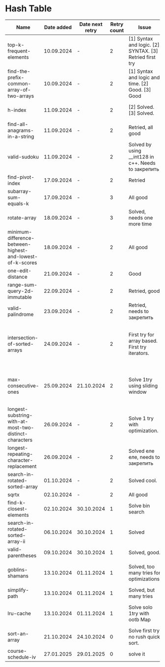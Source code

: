 # Hash Table

| Name                                                      | Date added | Date next retry | Retry count | Issue                                                    | Description                                                                                                                             |
|-----------------------------------------------------------|------------|-----------------|-------------|----------------------------------------------------------|-----------------------------------------------------------------------------------------------------------------------------------------|
| top-k-frequent-elements                                   | 10.09.2024 | -               | 2           | [1] Syntax and logic. [2]. SYNTAX. [3] Retried first try | Finally retried with no issues                                                                                                          |
| find-the-prefix-common-array-of-two-arrays                | 10.09.2024 | -               | 2           | [1] Syntax and logic and time. [2] Good. [3] Good        | Good.                                                                                                                                   |
| h-index                                                   | 11.09.2024 | -               | 2           | [2] Solved. [3] Solved.                                  | Solved, too many syntax errors.                                                                                                         |
| find-all-anagrams-in-a-string                             | 11.09.2024 | -               | 2           | Retried, all good                                        | all good                                                                                                                                |
| valid-sudoku                                              | 11.09.2024 | -               | 2           | Solved by using __int128 in c++. Needs to закрепить      | Solve first try using c++                                                                                                               |
| find-pivot-index                                          | 17.09.2024 | -               | 2           | Retried                                                  | good retried                                                                                                                            |
| subarray-sum-equals-k                                     | 17.09.2024 | -               | 3           | All good                                                 | All good                                                                                                                                |                                        
| rotate-array                                              | 18.09.2024 | -               | 3           | Solved, needs one more time                              | Needs 1 try                                                                                                                             |
| minimum-difference-between-highest-and-lowest-of-k-scores | 18.09.2024 | -               | 2           | All good                                                 | Solved.                                                                                                                                 |
| one-edit-distance                                         | 21.09.2024 | -               | 2           | Good                                                     | Good                                                                                                                                    |
| range-sum-query-2d-immutable                              | 22.09.2024 | -               | 2           | Retried, good                                            | Solved, needs to закрепить                                                                                                              |
| valid-palindrome                                          | 23.09.2024 | -               | 2           | Retried, needs to закрепить                              | don't forget lower case                                                                                                                 |
| intersection-of-sorted-arrays                             | 24.09.2024 | -               | 2           | First try for array based. First try iterators.          | Solve first try with iterators. More comments and no rush. [link](https://www.interviewbit.com/problems/intersection-of-sorted-arrays/) |
| max-consecutive-ones                                      | 25.09.2024 | 21.10.2024      | 2           | Solve 1try using sliding window                          | Basic solution is good, sliding window needs to закрепить                                                                               |
| longest-substring-with-at-most-two-distinct-characters    | 26.09.2024 | -               | 2           | Solve 1 try with optimization.                           | link to [lintcode](https://www.lintcode.com/problem/928/)                                                                               |
| longest-repeating-character-replacement                   | 26.09.2024 | -               | 2           | Solved еле еле, needs to закрепить                       | Find optimal and easy to write solution                                                                                                 |
| search-in-rotated-sorted-array                            | 01.10.2024 | -               | 2           | Solved cool.                                             | Solved, cool                                                                                                                            |
| sqrtx                                                     | 02.10.2024 | -               | 2           | All good                                                 | Solved cool                                                                                                                             |
| find-k-closest-elements                                   | 02.10.2024 | 30.10.2024      | 1           | Solve bin search                                         | Found bin search solution                                                                                                               |
| search-in-rotated-sorted-array-ii                         | 06.10.2024 | 30.10.2024      | 1           | Solved                                                   | Solve no rush                                                                                                                           |
| valid-parentheses                                         | 09.10.2024 | 30.10.2024      | 1           | Solved, good.                                            | One more time.                                                                                                                          |
| goblins-shamans                                           | 13.10.2024 | 01.11.2024      | 1           | Solved, too many tries for optimizations.                | Learn optimizations and solve first try. [link](https://informatics.msk.ru/mod/statements/view.php?chapterid=112984#1)                  |
| simplify-path                                             | 13.10.2024 | 01.11.2024      | 1           | Solved, but many tries                                   | Solve first try with no rush                                                                                                            |
| lru-cache                                                 | 13.10.2024 | 01.11.2024      | 1           | Solve solo 1try with ootb Map                            | Solve no rush and good explanation                                                                                                      |
| sort-an-array                                             | 21.10.2024 | 24.10.2024      | 0           | Solve first try no rush quick sort.                      | Sort quick sort                                                                                                                         |
| course-schedule-iv                                        | 27.01.2025 | 29.01.2025      | 0           | solve it                                                 |                                                                                                                                         |
